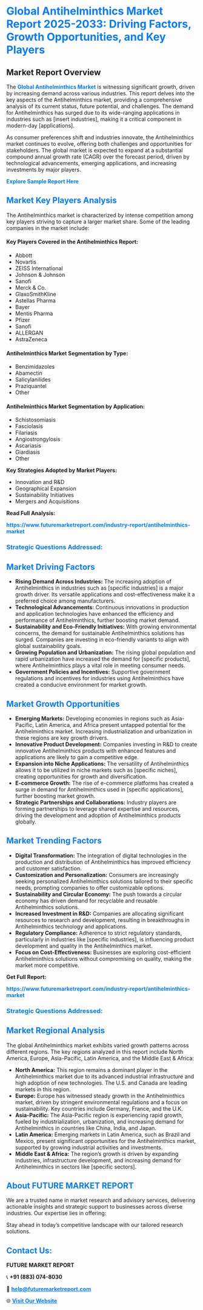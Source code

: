 <h1 style="color: #007BFF;">Global Antihelminthics Market Report 2025-2033: Driving Factors, Growth Opportunities, and Key Players</h1>

<section id="overview">
<h2>Market Report Overview</h2>
<p>The <a href="https://www.futuremarketreport.com/industry-report/antihelminthics-market" style="color: #007BFF; text-decoration: none;"><strong>Global Antihelminthics Market</strong></a> is witnessing significant growth, driven by increasing demand across various industries. This report delves into the key aspects of the Antihelminthics market, providing a comprehensive analysis of its current status, future potential, and challenges. The demand for Antihelminthics has surged due to its wide-ranging applications in industries such as [insert industries], making it a critical component in modern-day [applications].</p>
<p>As consumer preferences shift and industries innovate, the Antihelminthics market continues to evolve, offering both challenges and opportunities for stakeholders. The global market is expected to expand at a substantial compound annual growth rate (CAGR) over the forecast period, driven by technological advancements, emerging applications, and increasing investments by major players.</p>
</section>

<section id="overview">
<p><a href="https://www.futuremarketreport.com/request-sample/reportId=48847" style="color: #007BFF; text-decoration: none;"><strong>Explore Sample Report Here</strong></a></p>
</section>

<section id="key-players">
<h2 style="color: #007BFF;">Market Key Players Analysis</h2>
<p>The Antihelminthics market is characterized by intense competition among key players striving to capture a larger market share. Some of the leading companies in the market include:</p>
<h4>Key Players Covered in the Antihelminthics Report:</h4>
<ul><li>Abbott</li><li>Novartis</li><li>ZEISS International</li><li>Johnson &amp; Johnson</li><li>Sanofi</li><li>Merck &amp; Co.</li><li>GlaxoSmithKline</li><li>Astellas Pharma</li><li>Bayer</li><li>Mentis Pharma</li><li>Pfizer</li><li>Sanofi</li><li>ALLERGAN</li><li>AstraZeneca</li></ul>
<h4>Antihelminthics Market Segmentation by Type:</h4>
<ul><li>Benzimidazoles</li><li>Abamectin</li><li>Salicylanilides</li><li>Praziquantel</li><li>Other</li></ul>

<h4>Antihelminthics Market Segmentation by Application:</h4>
<ul><li>Schistosomiasis</li><li>Fasciolasis</li><li>Filariasis</li><li>Angiostrongylosis</li><li>Ascariasis</li><li>Giardiasis</li><li>Other</li></ul>
<p><strong>Key Strategies Adopted by Market Players:</strong></p>
<ul>
<li>Innovation and R&D</li>
<li>Geographical Expansion</li>
<li>Sustainability Initiatives</li>
<li>Mergers and Acquisitions</li>
</ul>
</section>

<section>
<p><strong>Read Full Analysis: </strong></p><a href="https://www.futuremarketreport.com/industry-report/antihelminthics-market" style="color: #007BFF; text-decoration: none;"><strong>https://www.futuremarketreport.com/industry-report/antihelminthics-market</strong></a>
<h3 style="color: #007BFF;">Strategic Questions Addressed:</h3>
</section>

<section id="driving-factors">
<h2 style="color: #007BFF;">Market Driving Factors</h2>
<ul>
<li><strong>Rising Demand Across Industries:</strong> The increasing adoption of Antihelminthics in industries such as [specific industries] is a major growth driver. Its versatile applications and cost-effectiveness make it a preferred choice among manufacturers.</li>
<li><strong>Technological Advancements:</strong> Continuous innovations in production and application technologies have enhanced the efficiency and performance of Antihelminthics, further boosting market demand.</li>
<li><strong>Sustainability and Eco-Friendly Initiatives:</strong> With growing environmental concerns, the demand for sustainable Antihelminthics solutions has surged. Companies are investing in eco-friendly variants to align with global sustainability goals.</li>
<li><strong>Growing Population and Urbanization:</strong> The rising global population and rapid urbanization have increased the demand for [specific products], where Antihelminthics plays a vital role in meeting consumer needs.</li>
<li><strong>Government Policies and Incentives:</strong> Supportive government regulations and incentives for industries using Antihelminthics have created a conducive environment for market growth.</li>
</ul>
</section>

<section id="growth-opportunities">
<h2 style="color: #007BFF;">Market Growth Opportunities</h2>
<ul>
<li><strong>Emerging Markets:</strong> Developing economies in regions such as Asia-Pacific, Latin America, and Africa present untapped potential for the Antihelminthics market. Increasing industrialization and urbanization in these regions are key growth drivers.</li>
<li><strong>Innovative Product Development:</strong> Companies investing in R&D to create innovative Antihelminthics products with enhanced features and applications are likely to gain a competitive edge.</li>
<li><strong>Expansion into Niche Applications:</strong> The versatility of Antihelminthics allows it to be utilized in niche markets such as [specific niches], creating opportunities for growth and diversification.</li>
<li><strong>E-commerce Growth:</strong> The rise of e-commerce platforms has created a surge in demand for Antihelminthics used in [specific applications], further boosting market growth.</li>
<li><strong>Strategic Partnerships and Collaborations:</strong> Industry players are forming partnerships to leverage shared expertise and resources, driving the development and adoption of Antihelminthics products globally.</li>
</ul>
</section>

<section id="trending-factors">
<h2 style="color: #007BFF;">Market Trending Factors</h2>
<ul>
<li><strong>Digital Transformation:</strong> The integration of digital technologies in the production and distribution of Antihelminthics has improved efficiency and customer satisfaction.</li>
<li><strong>Customization and Personalization:</strong> Consumers are increasingly seeking personalized Antihelminthics solutions tailored to their specific needs, prompting companies to offer customizable options.</li>
<li><strong>Sustainability and Circular Economy:</strong> The push towards a circular economy has driven demand for recyclable and reusable Antihelminthics solutions.</li>
<li><strong>Increased Investment in R&D:</strong> Companies are allocating significant resources to research and development, resulting in breakthroughs in Antihelminthics technology and applications.</li>
<li><strong>Regulatory Compliance:</strong> Adherence to strict regulatory standards, particularly in industries like [specific industries], is influencing product development and quality in the Antihelminthics market.</li>
<li><strong>Focus on Cost-Effectiveness:</strong> Businesses are exploring cost-efficient Antihelminthics solutions without compromising on quality, making the market more competitive.</li>
</ul>
</section>

<section>
<p><strong>Get Full Report: </strong></p><a href="https://www.futuremarketreport.com/industry-report/antihelminthics-market" style="color: #007BFF; text-decoration: none;"><strong>https://www.futuremarketreport.com/industry-report/antihelminthics-market</strong></a>
<h3 style="color: #007BFF;">Strategic Questions Addressed:</h3>
</section>


<section id="regional-analysis">
<h2 style="color: #007BFF;">Market Regional Analysis</h2>
<p>The global Antihelminthics market exhibits varied growth patterns across different regions. The key regions analyzed in this report include North America, Europe, Asia-Pacific, Latin America, and the Middle East & Africa:</p>
<ul>
<li><strong>North America:</strong> This region remains a dominant player in the Antihelminthics market due to its advanced industrial infrastructure and high adoption of new technologies. The U.S. and Canada are leading markets in this region.</li>
<li><strong>Europe:</strong> Europe has witnessed steady growth in the Antihelminthics market, driven by stringent environmental regulations and a focus on sustainability. Key countries include Germany, France, and the U.K.</li>
<li><strong>Asia-Pacific:</strong> The Asia-Pacific region is experiencing rapid growth, fueled by industrialization, urbanization, and increasing demand for Antihelminthics in countries like China, India, and Japan.</li>
<li><strong>Latin America:</strong> Emerging markets in Latin America, such as Brazil and Mexico, present significant opportunities for the Antihelminthics market, supported by growing industrial activities and investments.</li>
<li><strong>Middle East & Africa:</strong> The region’s growth is driven by expanding industries, infrastructure development, and increasing demand for Antihelminthics in sectors like [specific sectors].</li>
</ul>
</section>

<footer>
<h2 style="color: #007BFF;">About FUTURE MARKET REPORT</h2>
<p>We are a trusted name in market research and advisory services, delivering actionable insights and strategic support to businesses across diverse industries. Our expertise lies in offering:</p>

<p>Stay ahead in today’s competitive landscape with our tailored research solutions.</p>

<h2 style="color: #007BFF;">Contact Us:</h2>
<p><strong>FUTURE MARKET REPORT</strong></p>
<p>📞 <strong>+91 (883) 074-8030</strong></p>
<p>📧 <strong><a href="mailto:help@futuremarketreport.com" style="color: #007BFF;">help@futuremarketreport.com</a></strong></p>
<p>🌐 <strong><a href="https://www.futuremarketreport.com/" style="color: #007BFF;">Visit Our Website</a></strong></p>
</footer>